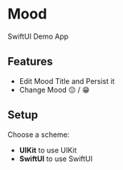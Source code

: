 # Mood 
SwiftUI Demo App

## Features
- Edit Mood Title and Persist it 
- Change Mood 😔 / 😁

## Setup
Choose a scheme:
- **UIKit** to use UIKit
- **SwiftUI** to use SwiftUI
